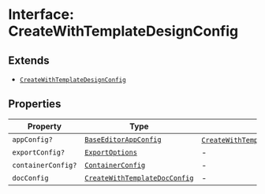 # Interface: CreateWithTemplateDesignConfig

## Extends

- [`CreateWithTemplateDesignConfig`](../../../../editor/DesignConfig.types/interfaces/create-with-template-design-config/index.md)

## Properties

| Property | Type | Overrides | Inherited from |
| ------ | ------ | ------ | ------ |
| `appConfig?` | [`BaseEditorAppConfig`](../../../../editor/AppConfig.types/interfaces/Baseeditor-app-config.md) | [`CreateWithTemplateDesignConfig`](../../../../editor/DesignConfig.types/interfaces/create-with-template-design-config/index.md).`appConfig` | - |
| `exportConfig?` | [`ExportOptions`](../../../../ExportConfig.types/type-aliases/export-options.md) | - | [`CreateWithTemplateDesignConfig`](../../../../editor/DesignConfig.types/interfaces/create-with-template-design-config/index.md).`exportConfig` |
| `containerConfig?` | [`ContainerConfig`](../../../../ContainerConfig.types/type-aliases/container-config.md) | - | [`CreateWithTemplateDesignConfig`](../../../../editor/DesignConfig.types/interfaces/create-with-template-design-config/index.md).`containerConfig` |
| `docConfig` | [`CreateWithTemplateDocConfig`](../../../../editor/DocConfig.types/interfaces/create-with-template-doc-config.md) | - | [`CreateWithTemplateDesignConfig`](../../../../editor/DesignConfig.types/interfaces/create-with-template-design-config/index.md).`docConfig` |
